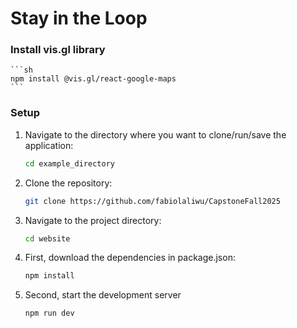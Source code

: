 # Stay in the Loop

### Install vis.gl library
    ```sh
    npm install @vis.gl/react-google-maps
    ```

### Setup
1. Navigate to the directory where you want to clone/run/save the application:
    ```sh
    cd example_directory
    ```
2. Clone the repository:
    ```sh
    git clone https://github.com/fabiolaliwu/CapstoneFall2025
    ```
3. Navigate to the project directory:
    ```sh
    cd website
    ```
4. First, download the dependencies in package.json:
    ```sh
    npm install
    ```
5. Second, start the development server
    ```sh
    npm run dev
    ```

